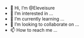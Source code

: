 - 👋 Hi, I’m @Eleveisure
- 👀 I’m interested in ...
- 🌱 I’m currently learning ...
- 💞️ I’m looking to collaborate on ...
- 📫 How to reach me ...

<!---
Eleveisure/Eleveisure is a ✨ special ✨ repository because its `README.md` (this file) appears on your GitHub profile.
You can click the Preview link to take a look at your changes.
--->

